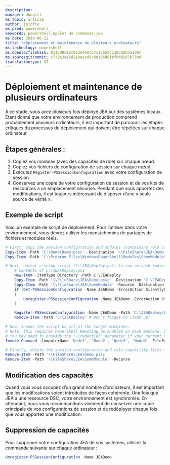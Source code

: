 ```yaml
---
description: 
manager: dongill
ms.topic: article
author: jpjofre
ms.prod: powershell
keywords: powershell,applet de commande,jea
ms.date: 2016-06-22
title: "déploiement et maintenance de plusieurs ordinateurs"
ms.technology: powershell
ms.openlocfilehash: 8117d0d12c062b460cb7117b54c138c8db5a1d0c
ms.sourcegitcommit: c732e3ee6d2e0e9cd8c40105d6fbfd4d207b730d
translationtype: HT
---
```

# <a name="multi-machine-deployment-and-maintenance"></a>Déploiement et maintenance de plusieurs ordinateurs
À ce stade, vous avez plusieurs fois déployé JEA sur des systèmes locaux.
Étant donné que votre environnement de production comprend probablement plusieurs ordinateurs, il est important de parcourir les étapes critiques du processus de déploiement qui doivent être répétées sur chaque ordinateur.

## <a name="high-level-steps"></a>Étapes générales :
1.  Copiez vos modules (avec des capacités de rôle) sur chaque nœud.
2.  Copiez vos fichiers de configuration de session sur chaque nœud.
3.  Exécutez `Register-PSSessionConfiguration` avec votre configuration de session.
4.  Conservez une copie de votre configuration de session et de vos kits de ressources à un emplacement sécurisé.
Pendant que vous apportez des modifications, il est toujours intéressant de disposer d’une « seule source de vérité ».

## <a name="example-script"></a>Exemple de script
Voici un exemple de script de déploiement.
Pour l’utiliser dans votre environnement, vous devrez utiliser les noms/chemins de partages de fichiers et modules réels.
```PowerShell
# First, copy the session configuration and modules (containing role capability files) onto a file share you have access to.
Copy-Item -Path 'C:\Demo\Demo.pssc' -Destination '\\FileShare\JEA\Demo.pssc'
Copy-Item -Path 'C:\Program Files\WindowsPowerShell\Modules\SomeModule\' -Recurse -Destination '\\FileShare\JEA\SomeModule'

# Next, author a setup script (C:\JEA\Deploy.ps1) to run on each individual node
    # Contents of C:\JEA\Deploy.ps1
    New-Item -ItemType Directory -Path C:\JEADeploy
    Copy-Item -Path '\\FileShare\JEA\Demo.pssc' -Destination 'C:\JEADeploy\'
    Copy-Item -Path '\\FileShare\JEA\SomeModule' -Recurse -Destination 'C:\Program Files\WindowsPowerShell\Modules' # Remember, Role Capability Files are found in modules
    if (Get-PSSessionConfiguration -Name JEADemo -ErrorAction SilentlyContinue)
    {
        Unregister-PSSessionConfiguration -Name JEADemo -ErrorAction Stop
    }

    Register-PSSessionConfiguration -Name JEADemo -Path 'C:\JEADeploy\Demo.pssc'
    Remove-Item -Path 'C:\JEADeploy' # Don't forget to clean up!

# Now, invoke the script on all of the target machines.
# Note: this requires PowerShell Remoting be enabled on each machine. Enabling PowerShell remoting is a requirement to use JEA as well.
# You may need to provide the "-Credential" parameter if your current user account does not have admin permissions on these machines.
Invoke-Command –ComputerName 'Node1', 'Node2', 'Node3', 'NodeN' -FilePath 'C:\JEA\Deploy.ps1'

# Finally, delete the session configuration and role capability files from the file share.
Remove-Item -Path '\\FileShare\JEA\Demo.pssc'
Remove-Item -Path '\\FileShare\JEA\SomeModule' -Recurse
```
## <a name="modifying-capabilities"></a>Modification des capacités
Quand vous vous occupez d’un grand nombre d’ordinateurs, il est important que les modifications soient introduites de façon cohérente.
Une fois que JEA a une ressource DSC, votre environnement est synchronisé.
En attendant, nous vous recommandons vivement de conserver une copie principale de vos configurations de session et de redéployer chaque fois que vous apportez une modification.

## <a name="removing-capabilities"></a>Suppression de capacités
Pour supprimer votre configuration JEA de vos systèmes, utilisez la commande suivante sur chaque ordinateur :
```PowerShell
Unregister-PSSessionConfiguration -Name JEADemo
```

